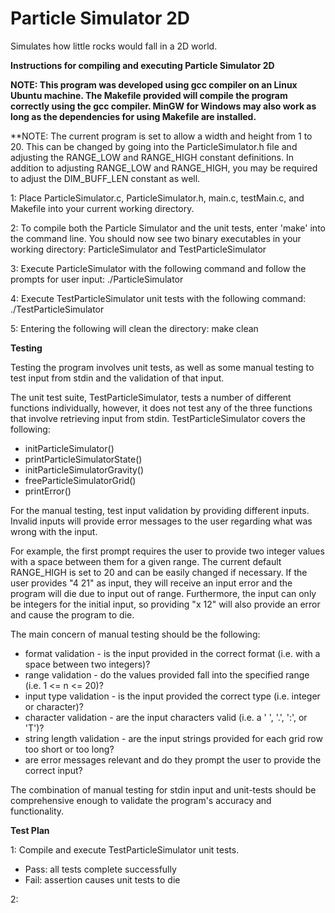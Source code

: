 # Particle Simulator 2D

Simulates how little rocks would fall in a 2D world. 

**Instructions for compiling and executing Particle Simulator 2D**

**NOTE: This program was developed using gcc compiler on an Linux Ubuntu machine. The Makefile provided will compile the program correctly using the gcc compiler. MinGW for Windows may also work as long as the dependencies for using Makefile are installed.**

**NOTE: The current program is set to allow a width and height from 1 to 20. This can be changed by going into the ParticleSimulator.h file and adjusting the RANGE_LOW and RANGE_HIGH constant definitions. In addition to adjusting RANGE_LOW and RANGE_HIGH, you may be required to adjust the DIM_BUFF_LEN constant as well.

1: Place ParticleSimulator.c, ParticleSimulator.h, main.c, testMain.c, and Makefile into your current working directory.

2: To compile both the Particle Simulator and the unit tests, enter 'make' into the command line. You should now see two binary executables in your working directory: ParticleSimulator and TestParticleSimulator

3: Execute ParticleSimulator with the following command and follow the prompts for user input: ./ParticleSimulator 

4: Execute TestParticleSimulator unit tests with the following command: ./TestParticleSimulator

5: Entering the following will clean the directory: make clean


**Testing**

Testing the program involves unit tests, as well as some manual testing to test input from stdin and the validation of that input.

The unit test suite, TestParticleSimulator, tests a number of different functions individually, however, it does not test any of the three functions that involve retrieving input from stdin. TestParticleSimulator covers the following:
  - initParticleSimulator()
  - printParticleSimulatorState()
  - initParticleSimulatorGravity()
  - freeParticleSimulatorGrid()
  - printError()

For the manual testing, test input validation by providing different inputs. Invalid inputs will provide error messages to the user regarding what was wrong with the input.

For example, the first prompt requires the user to provide two integer values with a space between them for a given range. The current default RANGE_HIGH is set to 20 and can be easily changed if necessary. If the user provides "4 21" as input, they will receive an input error and the program will die due to input out of range. Furthermore, the input can only be integers for the initial input, so providing "x 12" will also provide an error and cause the program to die.

The main concern of manual testing should be the following:
  - format validation - is the input provided in the correct format (i.e. with a space between two integers)?
  - range validation - do the values provided fall into the specified range (i.e. 1 <= n <= 20)? 
  - input type validation - is the input provided the correct type (i.e. integer or character)?
  - character validation - are the input characters valid (i.e. a ' ', '.', ':', or 'T')?
  - string length validation - are the input strings provided for each grid row too short or too long?
  - are error messages relevant and do they prompt the user to provide the correct input?

The combination of manual testing for stdin input and unit-tests should be comprehensive enough to validate the program's accuracy and functionality.

**Test Plan**

1: Compile and execute TestParticleSimulator unit tests.
  - Pass: all tests complete successfully
  - Fail: assertion causes unit tests to die
  
2:
